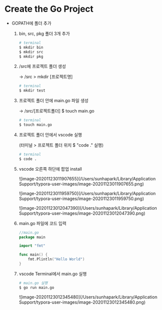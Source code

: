 # Create the Go Project

+ GOPATH에 폴더 추가

  1. bin, src, pkg 폴더 3개 추가

     ```bash
     # terminal
     $ mkdir bin
     $ mkdir src
     $ mkdir pkg
     ```

  2. /src에 프로젝트 폴더 생성

     -> /src > mkdir [프로젝트명]

     ```bash
     # terminal
     $ mkdir test
     ```

  3. 프로젝트 폴더 안에 main.go 파일 생성

     -> /src/[프로젝트폴더] $ touch main.go 

     ```bash
     # terminal
     $ touch main.go
     ```

  4. 프로젝트 폴더 안에서 vscode 실행

     (터미널 > 프로젝트 폴더 위치 $ "code ." 실행)

     ```bash
     # terminal
     $ code .
     ```

  5. vscode 오른쪽 하단에 팝업 install

     ![image-20201123011907655](/Users/sunhapark/Library/Application Support/typora-user-images/image-20201123011907655.png)

     ![image-20201123011959750](/Users/sunhapark/Library/Application Support/typora-user-images/image-20201123011959750.png)

     ![image-20201123012047390](/Users/sunhapark/Library/Application Support/typora-user-images/image-20201123012047390.png)

  6. main.go 파일에 코드 입력

     ```go
     //main.go
     package main
     
     import "fmt"
     
     func main() {
         fmt.Plintln("Hello World")
     }
     ```

  7. vscode Terminal에서 main.go 실행

     ```bash
     # main.go 실행
     $ go run main.go
     ```

     ![image-20201123012345480](/Users/sunhapark/Library/Application Support/typora-user-images/image-20201123012345480.png)